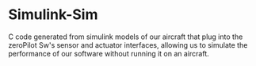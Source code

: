 # Simulink-Sim
C code generated from simulink models of our aircraft that plug into the zeroPilot Sw's sensor and actuator interfaces, allowing us to simulate the performance of our software without running it on an aircraft.

